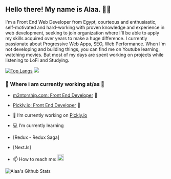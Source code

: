 <h2>Hello there! My name is Alaa. 👋🤓</h2>

<p>I'm a Front End Web Developer from Egypt, courteous and enthusiastic, self-motivated and hard-working with proven knowledge and experience in web development, seeking to join organization where I'll be able to apply my skills acquired over years to make a huge difference. I currently passionate about Progressive Web Apps, SEO, Web Performance. When I'm not developing and building things, you can find me on Youtube learning, watching movies. But most of my days are spent working on projects while listening to LoFi and Studying.</p>

[![Top Langs](https://github-readme-stats.vercel.app/api/top-langs/?username=AlaaSaedy&layout=compact)](https://github.com/AlaaSaedy/github-readme-stats)
![](https://img.shields.io/badge/<WORD_ON_LEFT>-<WORD_ON_RIGHT>-informational?style=flat&logo=<LOGO_NAME>&logoColor=white&color=2bbc8a)


### 💼 Where i am currently working at/as 💼 

- [m3ntorship.com: Front End Developer](https://m3ntorship.com/) 🌱
- [Pickly.io: Front End Developer](https://pickly-frontend-dev.m3ntorship.net/) 🚀

- 🔭 I’m currently working on  <a href="Pickly.io">Pickly.io</a>
- 💻 I’m currently learning 
- [Redux - Redux Saga]
- [NextJs]

- 📫 How to reach me:  <a href="https://www.linkedin.com/in/alaasaedy/"><img height="20" src="https://github.com/WaylonWalker/WaylonWalker/blob/main/icon/linkedin.png?raw=true"></a>

![Alaa's Github Stats](https://github-readme-stats.vercel.app/api?username=AlaaSaedy&show_icons=true&theme=algolia)


